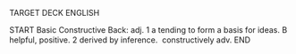 TARGET DECK
ENGLISH

START
Basic
Constructive
Back: adj. 1 a tending to form a basis for ideas. B helpful, positive. 2 derived by inference.  constructively adv.
END
